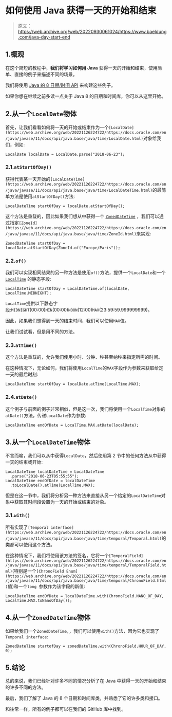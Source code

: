 # 如何使用 Java 获得一天的开始和结束

> 原文：<https://web.archive.org/web/20220930061024/https://www.baeldung.com/java-day-start-end>

## 1.概观

在这个简短的教程中，**我们将学习如何用 Java** 获得一天的开始和结束，使用简单、直接的例子来描述不同的场景。

我们将使用 [Java 的 8 日期/时间 API](https://web.archive.org/web/20221126224722/http://www.oracle.com/technetwork/articles/java/jf14-date-time-2125367.html) 来构建这些例子。

如果你想在继续之前多读一点关于 Java 8 的日期和时间库，你可以从这里开始。

## 2.从一个`LocalDate`物体

首先，让我们看看如何将一天的开始或结束作为一个`[LocalDate](https://web.archive.org/web/20221126224722/https://docs.oracle.com/en/java/javase/11/docs/api/java.base/java/time/LocalDate.html)`对象给我们，例如:

```
LocalDate localDate = LocalDate.parse("2018-06-23");
```

### 2.1.`atStartOfDay()`

获得代表某一天开始的`[LocalDateTime](https://web.archive.org/web/20221126224722/https://docs.oracle.com/en/java/javase/11/docs/api/java.base/java/time/LocalDateTime.html)`的最简单方法是使用`atStartOfDay()`方法:

```
LocalDateTime startOfDay = localDate.atStartOfDay();
```

这个方法是重载的，因此如果我们想从中获得一个 [`ZonedDateTime`](https://web.archive.org/web/20221126224722/https://docs.oracle.com/en/java/javase/11/docs/api/java.base/java/time/ZonedDateTime.html) ，我们可以通过指定`[ZoneId](https://web.archive.org/web/20221126224722/https://docs.oracle.com/en/java/javase/11/docs/api/java.base/java/time/ZoneId.html)`来实现:

```
ZonedDateTime startOfDay = localDate.atStartOfDay(ZoneId.of("Europe/Paris"));
```

### 2.2.`of()`

我们可以实现相同结果的另一种方法是使用`of()`方法，提供一个`LocalDate`和一个 [`LocalTime`](https://web.archive.org/web/20221126224722/https://docs.oracle.com/en/java/javase/11/docs/api/java.base/java/time/LocalTime.html) 的静态字段:

```
LocalDateTime startOfDay = LocalDateTime.of(localDate, LocalTime.MIDNIGHT);
```

`LocalTime`提供以下静态字段:`MIDNIGHT`(00:00)`MIN`(00:00)`NOON`(12:00)`MAX`(23:59:59.999999999)。

因此，如果我们想得到一天的结束时间，我们可以使用`MAX`值。

让我们试试看，但是用不同的方法。

### 2.3.`atTime()`

这个方法是重载的，允许我们使用小时、分钟、秒甚至纳秒来指定所需的时间。

在这种情况下，无论如何，我们将使用`LocalTime`的`MAX`字段作为参数来获取给定一天的最后时刻:

```
LocalDateTime startOfDay = localDate.atTime(LocalTime.MAX);
```

### 2.4.`atDate()`

这个例子与前面的例子非常相似，但是这一次，我们将使用一个`LocalTime`对象的`atDate()`方法，传递`LocalDate`作为参数:

```
LocalDateTime endOfDate = LocalTime.MAX.atDate(localDate);
```

## 3.从一个`LocalDateTime`物体

不言而喻，我们可以从中获得`LocalDate`，然后使用第 2 节中的任何方法从中获得一天的结束或开始:

```
LocalDateTime localDateTime = LocalDateTime
  .parse("2018-06-23T05:55:55");
LocalDateTime endOfDate = localDateTime
  .toLocalDate().atTime(LocalTime.MAX);
```

但是在这一节中，我们将分析另一种方法来直接从另一个给定的`LocalDateTime`对象中获取其时间段设置为一天的开始或结束的对象。

### 3.1.`with()`

所有实现了`[Temporal interface](https://web.archive.org/web/20221126224722/https://docs.oracle.com/en/java/javase/11/docs/api/java.base/java/time/temporal/Temporal.html)`的类都可以使用这个方法。

在这种情况下，我们将使用该方法的签名，它将一个`[TemporalField](https://web.archive.org/web/20221126224722/https://docs.oracle.com/en/java/javase/11/docs/api/java.base/java/time/temporal/TemporalField.html)`(特别是一个`[ChronoField Enum](https://web.archive.org/web/20221126224722/https://docs.oracle.com/en/java/javase/11/docs/api/java.base/java/time/temporal/ChronoField.html)`值)和一个`long `参数作为该字段的新值:

```
LocalDateTime endOfDate = localDateTime.with(ChronoField.NANO_OF_DAY, LocalTime.MAX.toNanoOfDay());
```

## 4.从一个`ZonedDateTime`物体

如果给我们一个`ZonedDateTime,`，我们可以使用`with()`方法，因为它也实现了`Temporal interface`:

```
ZonedDateTime startofDay = zonedDateTime.with(ChronoField.HOUR_OF_DAY, 0);
```

## 5.结论

总的来说，我们已经针对许多不同的情况分析了在 Java 中获得一天的开始和结束的许多不同的方法。

最后，我们了解了 Java 的 8 个日期和时间库类，并熟悉了它的许多类和接口。

和往常一样，所有的例子都可以在我们的 GitHub 库中找到。